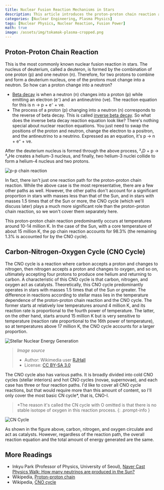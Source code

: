 ```yaml
---
title: Nuclear Fusion Reaction Mechanisms in Stars
description: This article introduces the proton-proton chain reaction and the carbon-nitrogen-oxygen cycle, which are nuclear fusion reactions occurring in the cores of stars. This essay was written by the author for a high school science club activity when they were in their first year of high school. Unlike other posts, it is written in a colloquial style, but it has been uploaded in its original form for archiving purposes.
categories: [Nuclear Engineering, Plasma Physics]
tags: [Nuclear Physics, Nuclear Reaction, Fusion Power]
math: true
image: /assets/img/tokamak-plasma-cropped.png
---
```

## Proton-Proton Chain Reaction

This is the most commonly known nuclear fusion reaction in stars. The nucleus of deuterium, called a deuteron, is formed by the combination of one proton (p) and one neutron (n). Therefore, for two protons to combine and form a deuterium nucleus, one of the protons must change into a neutron. So how can a proton change into a neutron?

- [Beta decay](/posts/Nuclear-Stability-and-Radioactive-Decay/#음의-베타붕괴beta--decay) is when a neutron (n) changes into a proton (p) while emitting an electron (e⁻) and an antineutrino (νe). The reaction equation for this is n → p + e⁻ + νe.
- The process of a proton (p) changing into a neutron (n) corresponds to the reverse of beta decay. This is called [inverse beta decay](/posts/Nuclear-Stability-and-Radioactive-Decay/#양의-베타붕괴beta-decay). So what does the inverse beta decay reaction equation look like? There's nothing special about nuclear reaction equations. You just need to swap the positions of the proton and neutron, change the electron to a positron, and the antineutrino to a neutrino. Expressed as an equation, it's p → n + e⁺ + νe.

After the deuterium nucleus is formed through the above process, ²₁D + p → ³₂He creates a helium-3 nucleus, and finally, two helium-3 nuclei collide to form a helium-4 nucleus and two protons.

![p-p chain reaction](https://upload.wikimedia.org/wikipedia/commons/8/85/Fusion_in_the_Sun.svg)

In fact, there isn't just one reaction path for the proton-proton chain reaction. While the above case is the most representative, there are a few other paths as well. However, the other paths don't account for a significant proportion in stars with masses less than that of the Sun, and in stars with masses 1.5 times that of the Sun or more, the CNO cycle (which we'll discuss later) plays a much more significant role than the proton-proton chain reaction, so we won't cover them separately here.

This proton-proton chain reaction predominantly occurs at temperatures around 10-14 million K. In the case of the Sun, with a core temperature of about 15 million K, the pp chain reaction accounts for 98.3% (the remaining 1.3% is accounted for by the CNO cycle).

## Carbon-Nitrogen-Oxygen Cycle (CNO Cycle)

The CNO cycle is a reaction where carbon accepts a proton and changes to nitrogen, then nitrogen accepts a proton and changes to oxygen, and so on, ultimately accepting four protons to produce one helium and returning to carbon. A characteristic of this CNO cycle is that carbon, nitrogen, and oxygen act as catalysts. Theoretically, this CNO cycle predominantly operates in stars with masses 1.5 times that of the Sun or greater. The difference in reactions according to stellar mass lies in the temperature dependence of the proton-proton chain reaction and the CNO cycle. The former starts at relatively low temperatures around 4 million K, and its reaction rate is proportional to the fourth power of temperature. The latter, on the other hand, starts around 15 million K but is very sensitive to temperature (reaction rate proportional to the 16th power of temperature), so at temperatures above 17 million K, the CNO cycle accounts for a larger proportion.

![Stellar Nuclear Energy Generation](https://upload.wikimedia.org/wikipedia/commons/5/5b/Nuclear_energy_generation.svg)
> *Image source*
> - Author: Wikimedia user [RJHall](https://commons.wikimedia.org/wiki/User:RJHall)
> - License: [CC BY-SA 3.0](https://creativecommons.org/licenses/by-sa/3.0/)

The CNO cycle also has various paths. It is broadly divided into cold CNO cycles (stellar interiors) and hot CNO cycles (novae, supernovae), and each case has three or four reaction paths. I'd like to cover all CNO cycle reactions, but that would require more than this amount of content, so I'll only cover the most basic CN cycle*, that is, CNO-I.

> *The reason it's called the CN cycle with O omitted is that there is no stable isotope of oxygen in this reaction process.
{: .prompt-info }

![CN Cycle](https://upload.wikimedia.org/wikipedia/commons/2/21/CNO_Cycle.svg)

As shown in the figure above, carbon, nitrogen, and oxygen circulate and act as catalysts. However, regardless of the reaction path, the overall reaction equation and the total amount of energy generated are the same.

## More Readings
- Inkyu Park (Professor of Physics, University of Seoul), [Naver Cast Physics Walk: How many neutrinos are produced in the Sun?](https://terms.naver.com/entry.naver?docId=4125519&cid=58941&categoryId=58960)
- Wikipedia, [Proton-proton chain](https://en.wikipedia.org/wiki/Proton%E2%80%93proton_chain)
- Wikipedia, [CNO cycle](https://en.wikipedia.org/wiki/CNO_cycle)
